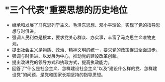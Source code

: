 # "三个代表"重要思想的历史地位

- 继承和发展了马克思列宁主义、毛泽东思想、邓小平理论，实现了党的指导思想与时俱进。  
- 强调人民利益是根本，要求党关心群众、办实事，丰富了马克思主义唯物史观。  
- 提出社会主义是物质、政治、精神文明的统一，要求党的政策促进全面进步。  
- 强调与时俱进、以发展为中心，推动党的建设改革创新。  
- 提出改进党的领导方式和执政方式，提高执政能力。  
- 回答了“什么是社会主义、怎样建设社会主义”以及“建设什么样的党、怎样建设党”的问题，是党和国家长期坚持的指导思想。  
